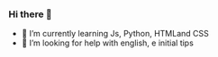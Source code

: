 ### Hi there 👋

- 🌱 I’m currently learning Js, Python, HTMLand CSS
- 🤔 I’m looking for help with english, e initial tips


